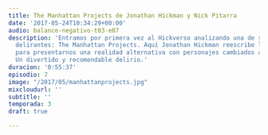 ```yaml
---
title: The Manhattan Projects de Jonathan Hickman y Nick Pitarra
date: '2017-05-24T10:34:29+00:00'
audio: balance-negativo-t03-e07
description: 'Entramos por primera vez al Hickverso analizando una de sus obras más
  delirantes: The Manhattan Projects. Aquí Jonathan Hickman reescribe la Historia
  para presentarnos una realidad alternativa con personajes cambiados a cómo los conocemos.
  Un divertido y recomendable delirio.'
duracion: '0:55:37'
episodio: 7
image: "/2017/05/manhattanprojects.jpg"
mixcloudurl: ''
subtitle: ''
temporada: 3
draft: true

---
```

